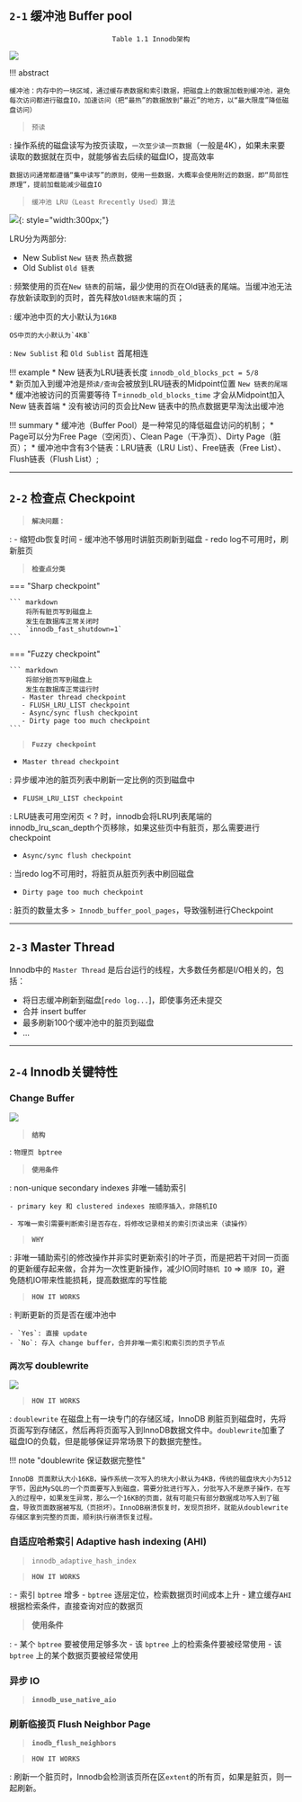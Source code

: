 
## `2-1` 缓冲池 Buffer pool

<center><code>Table 1.1 Innodb架构</code></center>

![](img/innodb-architecture.png)

!!! abstract

    缓冲池：内存中的一块区域，通过缓存表数据和索引数据，把磁盘上的数据加载到缓冲池，避免每次访问都进行磁盘IO，加速访问（把“最热”的数据放到“最近”的地方，以“最大限度”降低磁盘访问）

> `预读`

:   操作系统的磁盘读写为按页读取，`一次至少读一页数据`（一般是4K），如果未来要读取的数据就在页中，就能够省去后续的磁盘IO，提高效率

    数据访问通常都遵循“集中读写”的原则，使用一些数据，大概率会使用附近的数据，即“局部性原理”，提前加载能减少磁盘IO

> `缓冲池 LRU（Least Rrecently Used）算法`

![](img/lru.png){: style="width:300px;"}

LRU分为两部分:

- New Sublist `New 链表` 热点数据
- Old Sublist `Old 链表`

:   频繁使用的页在`New 链表`的前端，最少使用的页在Old链表的尾端。当缓冲池无法存放新读取到的页时，首先释放`Old链表`末端的页；

:   缓冲池中页的大小默认为`16KB` 

    OS中页的大小默认为`4KB` 

:   `New Sublist` 和 `Old Sublist` 首尾相连

!!! example
    * New 链表为LRU链表长度 `innodb_old_blocks_pct = 5/8`  
    * 新页加入到缓冲池是`预读/查询`会被放到LRU链表的Midpoint位置 `New 链表的尾端`
    * 缓冲池被访问的页需要等待 T=`innodb_old_blocks_time` 才会从Midpoint加入New 链表首端
    * 没有被访问的页会比New 链表中的热点数据更早淘汰出缓冲池

!!! summary
    * 缓冲池（Buffer Pool）是一种常见的降低磁盘访问的机制；
    * Page可以分为Free Page（空闲页）、Clean Page（干净页）、Dirty Page（脏页）；
    * 缓冲池中含有3个链表：LRU链表（LRU List）、Free链表（Free List）、Flush链表（Flush List）;
___

## `2-2` 检查点 Checkpoint

> **`解决问题：`**

:   - 缩短db恢复时间
    - 缓冲池不够用时讲脏页刷新到磁盘
    - redo log不可用时，刷新脏页

> **`检查点分类`**

=== "Sharp checkpoint"

    ``` markdown
        将所有脏页写到磁盘上
        发生在数据库正常关闭时
        `innodb_fast_shutdown=1`
    ```

=== "Fuzzy checkpoint"

    ``` markdown
        将部分脏页写到磁盘上
        发生在数据库正常运行时
       - Master thread checkpoint
       - FLUSH_LRU_LIST checkpoint
       - Async/sync flush checkpoint
       - Dirty page too much checkpoint
    ```
    
> **`Fuzzy checkpoint`**

- `Master thread checkpoint`

:      异步缓冲池的脏页列表中刷新一定比例的页到磁盘中

- `FLUSH_LRU_LIST checkpoint`

:      LRU链表可用空闲页 < ? 时，innodb会将LRU列表尾端的innodb_lru_scan_depth个页移除，如果这些页中有脏页，那么需要进行checkpoint

- `Async/sync flush checkpoint`

:      当redo log不可用时，将脏页从脏页列表中刷回磁盘

- `Dirty page too much checkpoint`

:      脏页的数量太多 `> Innodb_buffer_pool_pages`，导致强制进行Checkpoint

___

## `2-3` Master Thread

Innodb中的 `Master Thread` 是后台运行的线程，大多数任务都是I/O相关的，包括：

- 将日志缓冲刷新到磁盘[`redo log...`]，即使事务还未提交
- 合并 insert buffer
- 最多刷新100个缓冲池中的脏页到磁盘
- ...

___

## `2-4` Innodb关键特性

### Change Buffer

![](img/innodb-change-buffer.png)

> **`结构`**

:   `物理页 bptree`

> **`使用条件`**

:   non-unique secondary indexes 非唯一辅助索引

    - primary key 和 clustered indexes 按顺序插入，非随机IO
    
    - 写唯一索引需要判断索引是否存在，将修改记录相关的索引页读出来（读操作）

> **`WHY`**

:   非唯一辅助索引的修改操作并非实时更新索引的叶子页，而是把若干对同一页面的更新缓存起来做，合并为一次性更新操作，减少IO同时`随机 IO` => `顺序 IO`，避免随机IO带来性能损耗，提高数据库的写性能

> **`HOW IT WORKS`**

:   判断更新的页是否在缓冲池中

    - `Yes`: 直接 update
    - `No`: 存入 change buffer，合并非唯一索引和索引页的页子节点

### `两次写` doublewrite

![](img/double-write.png)

> **`HOW IT WORKS`**

:   `doublewrite` 在磁盘上有一块专门的存储区域，InnoDB 刷脏页到磁盘时，先将页面写到存储区，然后再将页面写入到InnoDB数据文件中。`doublewrite`加重了磁盘IO的负载，但是能够保证异常场景下的数据完整性。

!!! note "doublewrite 保证数据完整性"

    InnoDB 页面默认大小16KB，操作系统一次写入的块大小默认为4KB，传统的磁盘块大小为512字节，因此MySQL的一个页面要写入到磁盘，需要分批进行写入，分批写入不是原子操作，在写入的过程中，如果发生异常，那么一个16KB的页面，就有可能只有部分数据成功写入到了磁盘，导致页面数据被写乱（页损坏）。InnoDB崩溃恢复时，发现页损坏，就能从doublewrite存储区拿到完整的页面，顺利执行崩溃恢复过程。

### 自适应哈希索引 Adaptive hash indexing (AHI)

> `innodb_adaptive_hash_index`

> **`HOW IT WORKS`**

:   - 索引 `bptree` 增多
    - `bptree` 逐层定位，检索数据页时间成本上升
    - 建立缓存`AHI` 根据检索条件，直接查询对应的数据页
  
> **使用条件**

:   - 某个 `bptree` 要被使用足够多次
    - 该 `bptree` 上的检索条件要被经常使用
    - 该 `bptree` 上的某个数据页要被经常使用


### 异步 IO

> **`innodb_use_native_aio`**

### 刷新临接页 Flush Neighbor Page

> **`inodb_flush_neighbors`**

> **`HOW IT WORKS`**

:   刷新一个脏页时，Innodb会检测该页所在区`extent`的所有页，如果是脏页，则一起刷新。